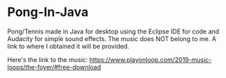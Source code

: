 # Pong-In-Java
Pong/Tennis made in Java for desktop using the Eclipse IDE for code and Audacity for simple sound effects. The music does NOT belong to me. A link to where I obtained it will be provided.

Here's the link to the music:
https://www.playonloop.com/2019-music-loops/the-foyer/#free-download
